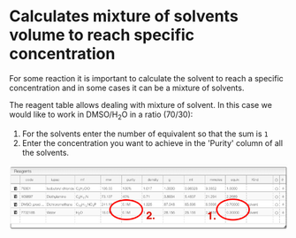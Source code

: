 # Calculates mixture of solvents volume to reach specific concentration

For some reaction it is important to calculate the solvent to reach a specific concentration and in some cases it can be a mixture of solvents.

The reagent table allows dealing with mixture of solvent. In this case we would like to work in DMSO/H<sub>2</sub>O in a ratio (70/30):

1. For the solvents enter the number of equivalent so that the sum is `1`
2. Enter the concentration you want to achieve in the 'Purity' column of all the solvents.

![reagents.png](reagents.png)
